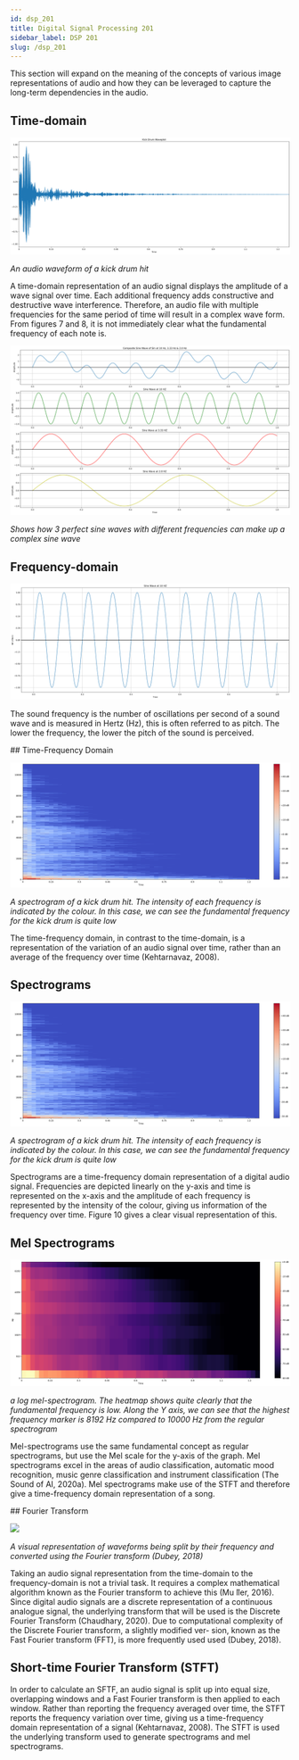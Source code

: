 ```yaml
---
id: dsp_201
title: Digital Signal Processing 201
sidebar_label: DSP 201
slug: /dsp_201
---
```


This section will expand on the meaning of the concepts of various image representations of audio and how they can be leveraged to capture the long-term dependencies in the audio.

## Time-domain

![](https://github.com/kingsleyzissou/nnssa/raw/main/img/kick_wavplot.png)

_An audio waveform of a kick drum hit_

A time-domain representation of an audio signal displays the amplitude of a wave signal over time. Each additional frequency adds constructive and destructive wave interference. Therefore, an audio file with multiple frequencies for the same period of time will result in a complex wave form. From figures 7 and 8, it is not immediately clear what the fundamental frequency of each note is.

![](https://github.com/kingsleyzissou/nnssa/raw/main/img/composite.png)

_Shows how 3 perfect sine waves with different frequencies can make up a complex sine wave_

## Frequency-domain

![Sine wave][wave]

The sound frequency is the number of oscillations per second of a sound wave and is measured in Hertz (Hz), this is often referred to as pitch. The lower the frequency, the lower the pitch of the sound is perceived.

[wave]: https://github.com/kingsleyzissou/nnssa/raw/main/img/10hz_sine.png "Simple sine wave"

## Time-Frequency Domain

![](https://github.com/kingsleyzissou/nnssa/raw/main/img/kick_spec.png)

_A spectrogram of a kick drum hit. The intensity of each frequency is indicated by the colour. In this case, we can see the fundamental frequency for the kick drum is quite low_

The time-frequency domain, in contrast to the time-domain, is a representation of the variation of an audio signal over time, rather than an average of the frequency over time (Kehtarnavaz, 2008).

## Spectrograms

![](https://github.com/kingsleyzissou/nnssa/raw/main/img/kick_spec.png)

_A spectrogram of a kick drum hit. The intensity of each frequency is indicated by the colour. In this case, we can see the fundamental frequency for the kick drum is quite low_

Spectrograms are a time-frequency domain representation of a digital audio signal. Frequencies are depicted linearly on the y-axis and time is represented on the x-axis and the amplitude of each frequency is represented by the intensity of the colour, giving us information of the frequency over time. Figure 10 gives a clear visual representation of this.

## Mel Spectrograms

![](https://github.com/kingsleyzissou/nnssa/raw/main/img/kick_melspec.png)

_a log mel-spectrogram. The heatmap shows quite clearly that the fundamental frequency is low. Along the Y axis, we can see that the highest frequency marker is 8192 Hz compared to 10000 Hz from the regular spectrogram_

Mel-spectrograms use the same fundamental concept as regular spectrograms, but use the Mel scale for the y-axis of the graph. Mel spectrograms excel in the areas of audio classification, automatic mood recognition, music genre classification and instrument classification (The Sound of AI, 2020a). Mel spectrograms make use of the STFT and therefore give a time-frequency domain representation of a song.

## Fourier Transform

![](https://miro.medium.com/max/942/1*uL4gqMutokf5r-M8P7bG7w.png)

_A visual representation of waveforms being split by their frequency and converted using the Fourier transform (Dubey, 2018)_

Taking an audio signal representation from the time-domain to the frequency-domain is not a trivial task. It requires a complex mathematical algorithm known as the Fourier transform to achieve this (Mu ̈ller, 2016). Since digital audio signals are a discrete representation of a continuous analogue signal, the underlying transform that will be used is the Discrete Fourier Transform (Chaudhary, 2020). Due to computational complexity of the Discrete Fourier transform, a slightly modified ver- sion, known as the Fast Fourier transform (FFT), is more frequently used used (Dubey, 2018).

## Short-time Fourier Transform (STFT)

In order to calculate an SFTF, an audio signal is split up into equal size, overlapping windows and a Fast Fourier transform is then applied to each window. Rather than reporting the frequency
averaged over time, the STFT reports the frequency variation over time, giving us a time-frequency domain representation of a signal (Kehtarnavaz, 2008). The STFT is used the underlying transform used to generate spectrograms and mel spectrograms.
